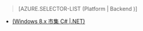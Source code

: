 > [AZURE.SELECTOR-LIST (Platform | Backend )]
- [(Windows 8.x 市集 C# |.NET)](../articles/mobile-services-dotnet-backend-windows-store-dotnet-aad-rbac.md)

